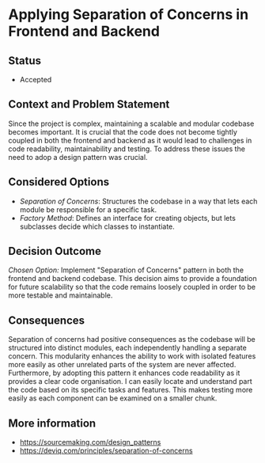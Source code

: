 # Applying Separation of Concerns in Frontend and Backend

## Status 
- Accepted
  
## Context and Problem Statement 
Since the project is complex, maintaining a scalable and modular codebase becomes important. It is crucial that the code does not become tightly coupled in both the frontend and backend as it would lead to challenges in code readability, maintainability and testing. To address these issues the need to adop a design pattern was crucial.  

## Considered Options
- _Separation of Concerns_: Structures the codebase in a way that lets each module be responsible for a specific task.
- _Factory Method_: Defines an interface for creating objects, but lets subclasses decide which classes to instantiate.

## Decision Outcome 
_Chosen Option:_ Implement "Separation of Concerns" pattern in both the frontend and backend codebase. This decision aims to provide a foundation for future scalability so that the code remains loosely coupled in order to be more testable and maintainable.

## Consequences
Separation of concerns had positive consequences as the codebase will be structured into distinct modules, each independently handling a separate concern. This modularity enhances the ability to work with isolated features more easily as other unrelated parts of the system are never affected. Furthermore, by adopting this pattern it enhances code readability as it provides a clear code organisation. I can easily locate and understand part the code based on its specific tasks and features. This makes testing more easily as each component can be examined on a smaller chunk.  

## More information 
- https://sourcemaking.com/design_patterns
- https://deviq.com/principles/separation-of-concerns
